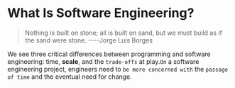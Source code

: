 # What Is Software Engineering?
> Nothing is built on stone; all is built on sand, but we must build as if the sand were stone. ----Jorge Luis Borges

We see three critical differences between programming and software engineering: time, **scale**, and the `trade-offs` at play.`On` a software engineering project, engineers need to `be more concerned with` the `passage of time` and the eventual need for change.

